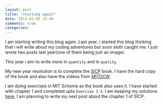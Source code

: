 ```yaml
---
layout: post
title: "starting again"
date: 2013-02-05 22:40
comments: true
categories: 
---
```


I am starting writing this blog again. Last year, i started this blog thinking that i will write about my coding adventures but soon sloth caught me. I just wrote two posts last year(one of them being just an image).
  
This year i aim to write more in `quantity` and in `quality`.

My new year resolution is to complete the [SICP](http://mitpress.mit.edu/sicp/) book. I have the hard copy of the book and also have the videos from [MITOCW](http://ocw.mit.edu/courses/electrical-engineering-and-computer-science/6-001-structure-and-interpretation-of-computer-programs-spring-2005/video-lectures/)

<!-- more -->

I am doing exercises in MIT Scheme as the book also uses it. I have started with chapter 1 and completed upto `Exercise 1-3`. I am keeping my solutions [here](https://github.com/prathamesh-sonpatki/sicp). I am planning to write my next post about the chapter 1 of SICP.